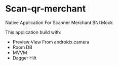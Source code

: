 # Scan-qr-merchant
Native Application For Scanner Merchant BNI Mock

This application build with:
- Preview View From androidx.camera
- Room DB
- MVVM
- Dagger Hilt

